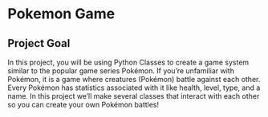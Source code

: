 # Pokemon Game

## Project Goal 

In this project, you will be using Python Classes to create a game system similar to the popular game series Pokémon. 
If you’re unfamiliar with Pokémon, it is a game where creatures (Pokémon) battle against each other. 
Every Pokémon has statistics associated with it like health, level, type, and a name. 
In this project we’ll make several classes that interact with each other so you can create your own Pokémon battles!
